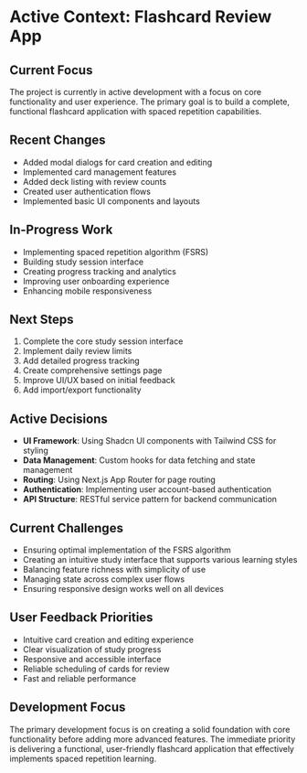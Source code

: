 # Active Context: Flashcard Review App

## Current Focus
The project is currently in active development with a focus on core functionality and user experience. The primary goal is to build a complete, functional flashcard application with spaced repetition capabilities.

## Recent Changes
- Added modal dialogs for card creation and editing
- Implemented card management features
- Added deck listing with review counts
- Created user authentication flows
- Implemented basic UI components and layouts

## In-Progress Work
- Implementing spaced repetition algorithm (FSRS)
- Building study session interface
- Creating progress tracking and analytics
- Improving user onboarding experience
- Enhancing mobile responsiveness

## Next Steps
1. Complete the core study session interface
2. Implement daily review limits
3. Add detailed progress tracking
4. Create comprehensive settings page
5. Improve UI/UX based on initial feedback
6. Add import/export functionality

## Active Decisions
- **UI Framework**: Using Shadcn UI components with Tailwind CSS for styling
- **Data Management**: Custom hooks for data fetching and state management
- **Routing**: Using Next.js App Router for page routing
- **Authentication**: Implementing user account-based authentication
- **API Structure**: RESTful service pattern for backend communication

## Current Challenges
- Ensuring optimal implementation of the FSRS algorithm
- Creating an intuitive study interface that supports various learning styles
- Balancing feature richness with simplicity of use
- Managing state across complex user flows
- Ensuring responsive design works well on all devices

## User Feedback Priorities
- Intuitive card creation and editing experience
- Clear visualization of study progress
- Responsive and accessible interface
- Reliable scheduling of cards for review
- Fast and reliable performance

## Development Focus
The primary development focus is on creating a solid foundation with core functionality before adding more advanced features. The immediate priority is delivering a functional, user-friendly flashcard application that effectively implements spaced repetition learning. 
